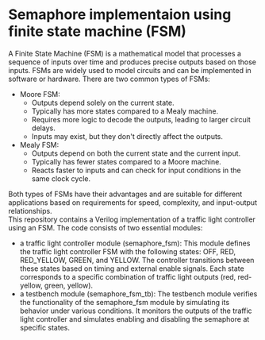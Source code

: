 # Semaphore implementaion using finite state machine (FSM)
A Finite State Machine (FSM) is a mathematical model that processes a sequence of inputs over time and produces precise outputs based on those inputs. FSMs are widely used to model circuits and can be implemented in software or hardware.
There are two common types of FSMs:
- Moore FSM:
  - Outputs depend solely on the current state.
  - Typically has more states compared to a Mealy machine.
  - Requires more logic to decode the outputs, leading to larger circuit delays.
  - Inputs may exist, but they don't directly affect the outputs.</br>
- Mealy FSM:
  - Outputs depend on both the current state and the current input.
  - Typically has fewer states compared to a Moore machine.
  - Reacts faster to inputs and can check for input conditions in the same clock cycle.

Both types of FSMs have their advantages and are suitable for different applications based on requirements for speed, complexity, and input-output relationships.
</br>
This repository contains a Verilog implementation of a traffic light controller using an FSM. The code consists of two essential modules: 
- a traffic light controller module (semaphore_fsm):
This module defines the traffic light controller FSM with the following states: OFF, RED, RED_YELLOW, GREEN, and YELLOW. The controller transitions between these states based on timing and external enable signals. Each state corresponds to a specific combination of traffic light outputs (red, red-yellow, green, yellow).
- a testbench module (semaphore_fsm_tb):
The testbench module verifies the functionality of the semaphore_fsm module by simulating its behavior under various conditions. It monitors the outputs of the traffic light controller and simulates enabling and disabling the semaphore at specific states.
